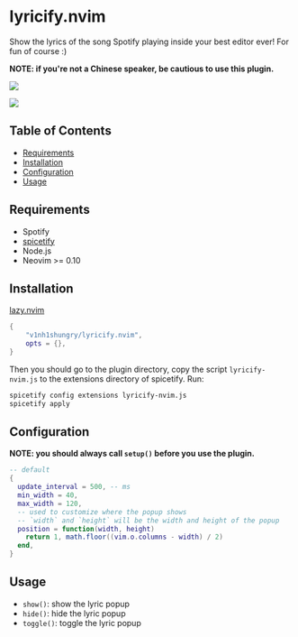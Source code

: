 # lyricify.nvim

Show the lyrics of the song Spotify playing inside your best editor ever! For fun of course :)

**NOTE: if you're not a Chinese speaker, be cautious to use this plugin.**

![](https://github.com/v1nh1shungry/lyricify.nvim/assets/98312435/df063fb4-5b44-4467-8773-b91d11085e9b)

![](https://github.com/v1nh1shungry/lyricify.nvim/assets/98312435/46753827-a8a9-41f0-bd2c-6dd355df63c8)

## Table of Contents

<!-- markdown-toc -->
* [Requirements](#requirements)
* [Installation](#installation)
* [Configuration](#configuration)
* [Usage](#usage)
<!-- markdown-toc -->

## Requirements

* Spotify
* [spicetify](https://github.com/spicetify/cli)
* Node.js
* Neovim >= 0.10

## Installation

[lazy.nvim](https://github.com/folke/lazy.nvim)

```lua
{
    "v1nh1shungry/lyricify.nvim",
    opts = {},
}
```

Then you should go to the plugin directory, copy the script `lyricify-nvim.js` to the
extensions directory of spicetify. Run:

```bash
spicetify config extensions lyricify-nvim.js
spicetify apply
```

## Configuration

**NOTE: you should always call `setup()` before you use the plugin.**

```lua
-- default
{
  update_interval = 500, -- ms
  min_width = 40,
  max_width = 120,
  -- used to customize where the popup shows
  -- `width` and `height` will be the width and height of the popup
  position = function(width, height)
    return 1, math.floor((vim.o.columns - width) / 2)
  end,
}
```

## Usage

* `show()`: show the lyric popup
* `hide()`: hide the lyric popup
* `toggle()`: toggle the lyric popup
